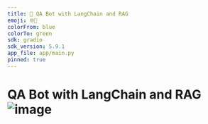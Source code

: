 ```yaml
---
title: 🤖 QA Bot with LangChain and RAG
emoji: 🌐🚀
colorFrom: blue
colorTo: green
sdk: gradio
sdk_version: 5.9.1
app_file: app/main.py
pinned: true
---
```


# QA Bot with LangChain and RAG ![image](https://github.com/user-attachments/assets/2773b8f7-5fda-408c-ad20-6585bea730b8)
